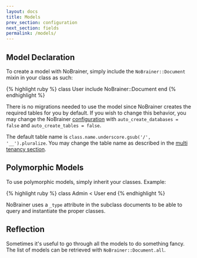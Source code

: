 ```yaml
---
layout: docs
title: Models
prev_section: configuration
next_section: fields
permalink: /models/
---
```


## Model Declaration

To create a model with NoBrainer, simply include the `NoBrainer::Document` mixin
in your class as such:

{% highlight ruby %}
class User
  include NoBrainer::Document
end
{% endhighlight %}

There is no migrations needed to use the model since NoBrainer creates the
required tables for you by default. If you wish to change this behavior, you
may change the NoBrainer [configuration](/docs/configuration) with
`auto_create_databases = false` and `auto_create_tables = false`.

The default table name is `class.name.underscore.gsub('/', '__').pluralize`.
You may change the table name as described in the
[multi tenancy section](/docs/multi_tenancy).

## Polymorphic Models

To use polymorphic models, simply inherit your classes. Example:

{% highlight ruby %}
class Admin < User
end
{% endhighlight %}

NoBrainer uses a `_type` attribute in the subclass documents to be able to query
and instantiate the proper classes.

## Reflection

Sometimes it's useful to go through all the models to do something fancy.
The list of models can be retrieved with `NoBrainer::Document.all`.
